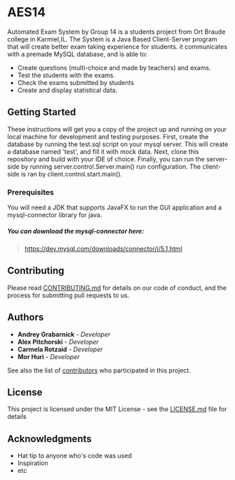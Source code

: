 # AES14

Automated Exam System by Group 14 is a students project from Ort Braude college in Karmiel,IL.
The System is a Java Based Client-Server program that will create better exam taking experience for students. it communicates with a premade MySQL database, and is able to:
  - Create questions (multi-choice and made by teachers) and exams.
  - Test the students with the exams.
  - Check the exams submitted by students
  - Create and display statistical data.

## Getting Started

These instructions will get you a copy of the project up and running on your local machine for development and testing purposes.
First, create the database by running the test.sql script on your mysql server. This will create a database named 'test', and fill it with mock data.
Next, clone this repository and build with your IDE of choice.
Finally, you can run the server-side by running server.control.Server.main() run configuration.
The client-side is ran by client.control.start.main(). 

### Prerequisites

You will need a JDK that supports JavaFX to run the GUI application and a mysql-connector library for java.
##### You can download the mysql-connector here:
>https://dev.mysql.com/downloads/connector/j/5.1.html

## Contributing

Please read [CONTRIBUTING.md](https://github.com/leprekon91/AES14/blob/master/CONTRIBUTING.md) for details on our code of conduct, and the process for submitting pull requests to us.

## Authors

* **Andrey Grabarnick** - *Developer*
* **Alex Pitchorski** - *Developer*
* **Carmela Rotzaid** - *Developer*
* **Mor Huri** - *Developer*

See also the list of [contributors](https://github.com/leprekon91/AES14/contributors) who participated in this project.

## License

This project is licensed under the MIT License - see the [LICENSE.md](LICENSE.md) file for details

## Acknowledgments

* Hat tip to anyone who's code was used
* Inspiration
* etc

